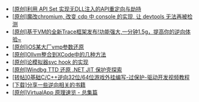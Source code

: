+ [[原创]利用 API Set 实现无DLL注入的API重定向与劫持](https://bbs.kanxue.com/thread-286823.htm)
+ [[原创]魔改chromium, 改变 cdp 中 console 的实现, 让 devtools 无法再被检测](https://bbs.kanxue.com/thread-287148.htm)
+ [[原创]基于VM的全新Trace框架发布!功能强大,一分钟1.5g，提高你的逆向体验~](https://bbs.kanxue.com/thread-285471.htm)
+ [[原创]iOS某大厂vmp参数还原](https://bbs.kanxue.com/thread-287163.htm)
+ [[原创]Ollvm整合到XCode中的几种方法](https://bbs.kanxue.com/thread-287195.htm)
+ [[原创]论模拟器svc  hook  的实现](https://bbs.kanxue.com/thread-287242.htm)
+ [[原创]Windbg TTD 还原 .NET JIT 保护壳探索](https://bbs.kanxue.com/thread-287241.htm)
+ [[转帖]0基础C/C++逆向32位/64位游戏外挂编写-过保护-驱动开发视频教程](https://bbs.kanxue.com/thread-286955.htm)
+ [[下载]分享一些逆向相关的书籍](https://bbs.kanxue.com/thread-287239.htm)
+ [[原创]VirtualApp 原理速览 - 总集篇](https://bbs.kanxue.com/thread-286728.htm)
